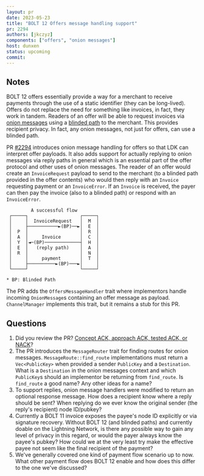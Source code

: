 ```yaml
---
layout: pr
date: 2023-05-23
title: "BOLT 12 Offers message handling support"
pr: 2294
authors: [jkczyz]
components: ["offers", "onion messages"]
host: dunxen
status: upcoming
commit:
---
```


## Notes

BOLT 12 offers essentially provide a way for a merchant to receive payments through the use of a static identifier (they can be long-lived).
Offers do not replace the need for something like invoices, in fact, they work in tandem. Readers of an offer will be able to request invoices
via [onion messages] using a [blinded path] to the merchant. This provides recipient privacy. In fact, any onion messages, not just for offers,
can use a blinded path.

PR [#2294] introduces onion message handling for offers so that LDK can interpret offer payloads. It also adds support for actually replying to
onion messages via reply paths in general which is an essential part of the offer protocol and other uses of onion messages. The reader of an
offer would create an `InvoiceRequest` payload to send to the merchant (to a blinded path provided in the offer contents) who would then reply
with an `Invoice` requesting payment or an `InvoiceError`. If an `Invoice` is received, the payer can then pay the invoice (also to a blinded path)
or respond with an `InvoiceError`.

```
         A successful flow
 ┌─────┐                   ┌─────┐
 │     │  InvoiceRequest   │  M  │
 │     ├───────────►(BP)──►│  E  │
 │  P  │                   │  R  │
 │  A  │     Invoice       │  C  │
 │  Y  │◄─(BP)─────────────┤  H  │
 │  E  │   (reply path)    │  A  │
 │  R  │                   │  N  │
 │     │     payment       │  T  │
 │     ├──────────►(BP)───►│     │
 └─────┘                   └─────┘

* BP: Blinded Path
```

The PR adds the `OffersMessageHandler` trait where implementors handle incoming `OnionMessage`s containing an offer message as payload.
`ChannelManager` implements this trait, but it remains a stub for this PR.

## Questions
1. Did you review the PR? [Concept ACK, approach ACK, tested ACK, or NACK]?
2. The PR introduces the `MessageRouter` trait for finding routes for onion messages. `MessageRoute::find_route` implementations must
   return a `Vec<PublicKey>` when provided a sender `PublicKey` and a `Destination`. What is a `Destination` in the onion
   messages context and which `PublicKey`s should an implementor be returning from `find_route`. Is `find_route` a good name? Any other
   ideas for a name?
3. To support replies, onion message handlers were modified to return an optional response message. How does a recipient know where a
   reply should be sent? When replying do we ever know the original sender (the reply's recipient) node ID/pubkey?
4. Currently a BOLT 11 invoice exposes the payee's node ID explicitly or via signature recovery. Without BOLT 12 (and blinded paths)
   and currently doable on the Lightning Network, is there any possible way to gain any level of privacy in this regard, or would
   the payer always know the payee's pubkey? How could we at the very least try make the effective payee not seem like the final
   recipient of the payment?
5. We've generally covered one kind of payment flow scenario up to now. What other payment flow does BOLT 12 enable and how does this
   differ to the one we've discussed?

[onion messages]: https://github.com/lightning/bolts/pull/759
[offers]: https://github.com/lightning/bolts/pull/798
[blinded path]: https://github.com/lightning/bolts/blob/aad959a297ff66946effb165518143be15777dd6/04-onion-routing.md#route-blinding
[#2294]: https://github.com/lightningdevkit/rust-lightning/pull/2294
[Concept ACK, approach ACK, tested ACK, or NACK]: https://github.com/lightningdevkit/rust-lightning/blob/master/CONTRIBUTING.md#peer-review
